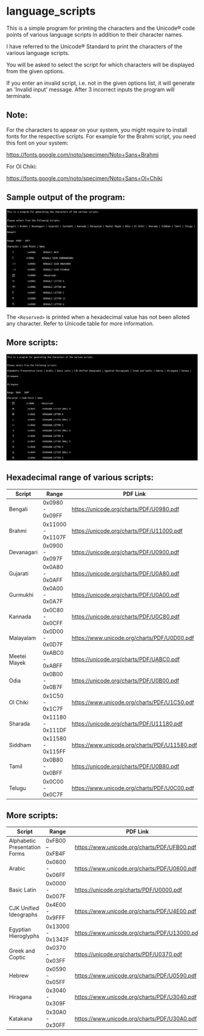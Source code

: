 # language_scripts

This is a simple program for printing the characters and the Unicode® code points of various language scripts in addition to their character names.

I have referred to the Unicode® Standard to print the characters of the various language scripts.

You will be asked to select the script for which characters will be displayed from the given options.

If you enter an invalid script, i.e. not in the given options list, it will generate an 'Invalid input' message. After 3 incorrect inputs the program will terminate.

## Note: 

For the characters to appear on your system, you might require to install fonts for the respective scripts. 
For example for the Brahmi script, you need this font on your system:

https://fonts.google.com/noto/specimen/Noto+Sans+Brahmi

For Ol Chiki:

https://fonts.google.com/noto/specimen/Noto+Sans+Ol+Chiki
      
## Sample output of the program:

![Screenshot](scripts_output.png)

The `<Reserved>` is printed when a hexadecimal value has not been alloted any character. Refer to Unicode table for more information.

## More scripts:

![Screenshot](more_scripts.png)

## Hexadecimal range of various scripts:

| Script              |        Range                        |                      PDF Link                        |
| -----------------   | ----------------------------------  |  --------------------------------------------------  |
|  Bengali            |     0x0980 - 0x09FF                 | https://unicode.org/charts/PDF/U0980.pdf             |  
|  Brahmi             |     0x11000 - 0x1107F               | https://unicode.org/charts/PDF/U11000.pdf            |
|  Devanagari         |     0x0900 - 0x097F                 | https://unicode.org/charts/PDF/U0900.pdf             |
|  Gujarati           |     0x0A80 - 0x0AFF                 | https://unicode.org/charts/PDF/U0A80.pdf             |
|  Gurmukhi           |     0x0A00 - 0x0A7F                 | https://unicode.org/charts/PDF/U0A00.pdf             |
|  Kannada            |     0x0C80 - 0x0CFF                 | https://unicode.org/charts/PDF/U0C80.pdf             |
|  Malayalam          |     0x0D00 - 0x0D7F                 | https://www.unicode.org/charts/PDF/U0D00.pdf         |
|  Meetei Mayek       |     0xABC0 - 0xABFF                 | https://unicode.org/charts/PDF/UABC0.pdf             |
|  Odia               |     0x0B00 - 0x0B7F                 | https://unicode.org/charts/PDF/U0B00.pdf             |
|  Ol Chiki           |     0x1C50 - 0x1C7F                 | https://www.unicode.org/charts/PDF/U1C50.pdf         |
|  Sharada            |     0x11180 - 0x111DF               | https://unicode.org/charts/PDF/U11180.pdf            |
|  Siddham            |     0x11580 - 0x115FF               | https://www.unicode.org/charts/PDF/U11580.pdf        |                              
|  Tamil              |     0x0B80 - 0x0BFF                 | https://unicode.org/charts/PDF/U0B80.pdf             |
|  Telugu             |     0x0C00 - 0x0C7F                 | https://www.unicode.org/charts/PDF/U0C00.pdf         |


## More scripts:


| Script                              |        Range                        |                      PDF Link                        |
| ------------------------------------| ----------------------------------  |  --------------------------------------------------  |
| Alphabetic Presentation Forms       |    0xFB00 – 0xFB4F                  | https://www.unicode.org/charts/PDF/UFB00.pdf         |
| Arabic                              |    0x0600 - 0x06FF                  | https://www.unicode.org/charts/PDF/U0600.pdf         |
| Basic Latin                         |    0x0000 - 0x007F                  | https://unicode.org/charts/PDF/U0000.pdf             |
| CJK Unified Ideographs              |    0x4E00 - 0x9FFF                  | https://www.unicode.org/charts/PDF/U4E00.pdf         |
| Egyptian Hieroglyphs                |    0x13000 - 0x1342F                | https://www.unicode.org/charts/PDF/U13000.pdf        |
| Greek and Coptic                    |    0x0370 - 0x03FF                  | https://unicode.org/charts/PDF/U0370.pdf             |
| Hebrew                              |    0x0590 - 0x05FF                  | https://www.unicode.org/charts/PDF/U0590.pdf         |
| Hiragana                            |    0x3040 - 0x309F                  | https://www.unicode.org/charts/PDF/U3040.pdf         |
| Katakana                            |    0x30A0 - 0x30FF                  | https://www.unicode.org/charts/PDF/U30A0.pdf         |

